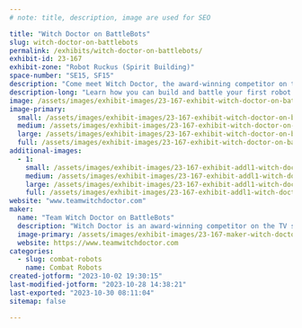 ```yaml
---
# note: title, description, image are used for SEO

title: "Witch Doctor on BattleBots"
slug: witch-doctor-on-battlebots
permalink: /exhibits/witch-doctor-on-battlebots/
exhibit-id: 23-167
exhibit-zone: "Robot Ruckus (Spirit Building)"
space-number: "SE15, SF15"
description: "Come meet Witch Doctor, the award-winning competitor on the TV show BattleBots!"
description-long: "Learn how you can build and battle your first robot with the launch of Camp Witch Doctor here at Maker Faire Orlando! We will be demoing our new robot kits all weekend, with TEN unique designs. Witch Doctor will also be on display, and members of the team will be available to meet and greet. Come say hello!"
image: /assets/images/exhibit-images/23-167-exhibit-witch-doctor-on-battlebots-img-9334-sm-large.jpg
image-primary: 
  small: /assets/images/exhibit-images/23-167-exhibit-witch-doctor-on-battlebots-img-9334-sm-small.jpg
  medium: /assets/images/exhibit-images/23-167-exhibit-witch-doctor-on-battlebots-img-9334-sm-medium.jpg
  large: /assets/images/exhibit-images/23-167-exhibit-witch-doctor-on-battlebots-img-9334-sm-large.jpg
  full: /assets/images/exhibit-images/23-167-exhibit-witch-doctor-on-battlebots-img-9334-sm-full.jpg
additional-images: 
  - 1:
    small: /assets/images/exhibit-images/23-167-exhibit-addl1-witch-doctor-on-battlebots-camp-wd-logo-01-small.png
    medium: /assets/images/exhibit-images/23-167-exhibit-addl1-witch-doctor-on-battlebots-camp-wd-logo-01-medium.png
    large: /assets/images/exhibit-images/23-167-exhibit-addl1-witch-doctor-on-battlebots-camp-wd-logo-01-large.png
    full: /assets/images/exhibit-images/23-167-exhibit-addl1-witch-doctor-on-battlebots-camp-wd-logo-01-full.png
website: "www.teamwitchdoctor.com"
maker: 
  name: "Team Witch Doctor on BattleBots"
  description: "Witch Doctor is an award-winning competitor on the TV show BattleBots. It weighs 250 pounds, and battles with its dual skull-shaped disks spinning at over 200 miles per hour! Witch Doctor has been a 2x BattleBots World Championship Finalist, 2x BattleBots Bounty Hunter Champion, BattleBots Golden Bolt Finalist, and BattleBots All-Stars Champion. Team Witch Doctor is a fan-favorite known for competing in their custom-made skeleton jackets and top hats. The South Florida team is an avid advocate of robotics education through combat robotics, and their Witch Doctor Junior educational program includes free YouTube video lessons to help new builders get started. You can learn more at www.teamwitchdoctor.com."
  image-primary: /assets/images/exhibit-images/23-167-maker-witch-doctor-on-battlebots-bb2022-witch-doctor-team-sm-medium.jpg
  website: https://www.teamwitchdoctor.com
categories: 
  - slug: combat-robots
    name: Combat Robots
created-jotform: "2023-10-02 19:30:15"
last-modified-jotform: "2023-10-28 14:38:21"
last-exported: "2023-10-30 08:11:04"
sitemap: false

---
```

